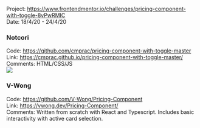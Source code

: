Project: https://www.frontendmentor.io/challenges/pricing-component-with-toggle-8vPwRMIC  
Date: 18/4/20 - 24/4/20

### Notcori 
Code: https://github.com/cmprac/pricing-component-with-toggle-master  
Link: https://cmprac.github.io/pricing-component-with-toggle-master/   
Comments: HTML/CSS/JS  
![](https://i.imgur.com/VtdolW6t.jpg) 

### V-Wong
Code: https://github.com/V-Wong/Pricing-Component      
Link: https://vwong.dev/Pricing-Component/     
Comments: Written from scratch with React and Typescript. Includes basic interactivity with active card selection.
 
